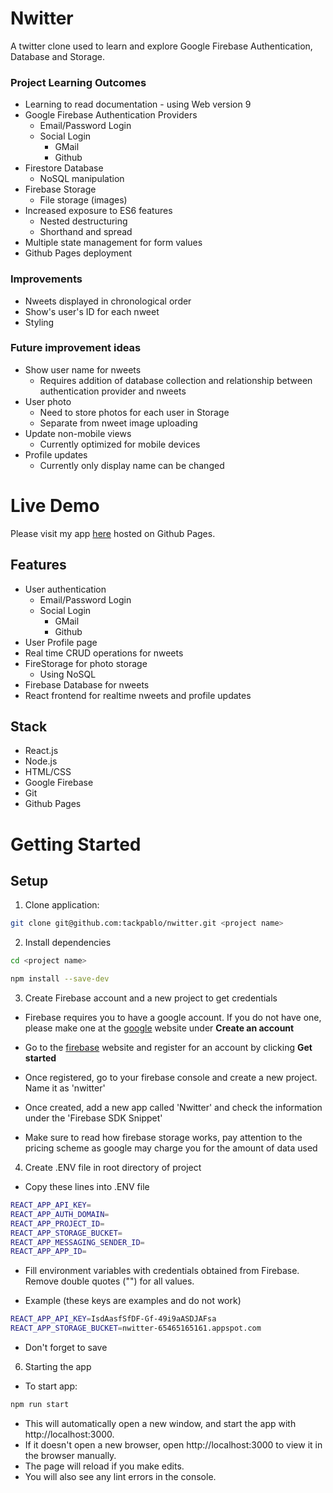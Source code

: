 # Nwitter

A twitter clone used to learn and explore Google Firebase Authentication, Database and Storage.

### Project Learning Outcomes

- Learning to read documentation - using Web version 9
- Google Firebase Authentication Providers
  - Email/Password Login
  - Social Login
    - GMail
    - Github
- Firestore Database
  - NoSQL manipulation
- Firebase Storage
  - File storage (images)
- Increased exposure to ES6 features
  - Nested destructuring
  - Shorthand and spread
- Multiple state management for form values
- Github Pages deployment

### Improvements

- Nweets displayed in chronological order
- Show's user's ID for each nweet
- Styling

### Future improvement ideas

- Show user name for nweets
  - Requires addition of database collection and relationship between authentication provider and nweets
- User photo
  - Need to store photos for each user in Storage
  - Separate from nweet image uploading
- Update non-mobile views
  - Currently optimized for mobile devices
- Profile updates
  - Currently only display name can be changed

# Live Demo

Please visit my app [here](https://tackpablo.github.io/nwitter/) hosted on Github Pages.

## Features

- User authentication
  - Email/Password Login
  - Social Login
    - GMail
    - Github
- User Profile page
- Real time CRUD operations for nweets
- FireStorage for photo storage
  - Using NoSQL
- Firebase Database for nweets
- React frontend for realtime nweets and profile updates

## Stack

- React.js
- Node.js
- HTML/CSS
- Google Firebase
- Git
- Github Pages

# Getting Started

## Setup

1. Clone application:

```sh
git clone git@github.com:tackpablo/nwitter.git <project name>
```

2. Install dependencies

```sh
cd <project name>
```

```sh
npm install --save-dev
```

3. Create Firebase account and a new project to get credentials

- Firebase requires you to have a google account. If you do not have one, please make one at the [google](https://www.google.com/gmail/about/) website under **Create an account**

- Go to the [firebase](https://firebase.google.com/) website and register for an account by clicking **Get started**

- Once registered, go to your firebase console and create a new project. Name it as 'nwitter'

- Once created, add a new app called 'Nwitter' and check the information under the 'Firebase SDK Snippet'

- Make sure to read how firebase storage works, pay attention to the pricing scheme as google may charge you for the amount of data used

4. Create .ENV file in root directory of project

- Copy these lines into .ENV file

```sh
REACT_APP_API_KEY=
REACT_APP_AUTH_DOMAIN=
REACT_APP_PROJECT_ID=
REACT_APP_STORAGE_BUCKET=
REACT_APP_MESSAGING_SENDER_ID=
REACT_APP_APP_ID=
```

- Fill environment variables with credentials obtained from Firebase. Remove double quotes ("") for all values.

- Example (these keys are examples and do not work)

```sh
REACT_APP_API_KEY=IsdAasfSfDF-Gf-49i9aASDJAFsa
REACT_APP_STORAGE_BUCKET=nwitter-65465165161.appspot.com
```

- Don't forget to save

6. Starting the app

- To start app:

```sh
npm run start
```

- This will automatically open a new window, and start the app with http://localhost:3000.
- If it doesn't open a new browser, open http://localhost:3000 to view it in the browser manually.
- The page will reload if you make edits.
- You will also see any lint errors in the console.
